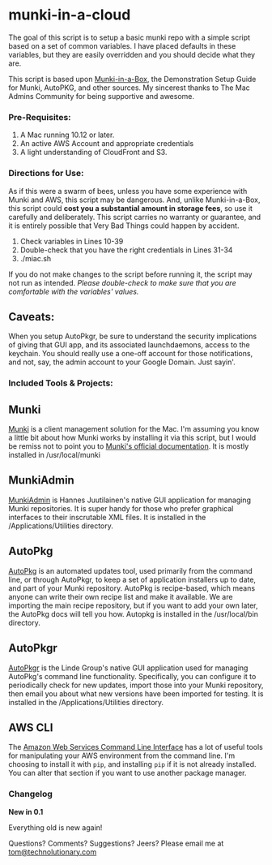 munki-in-a-cloud
==============

The goal of this script is to setup a basic munki repo with a simple script based on a set of common variables. I have placed defaults in these variables, but they are easily overridden and you should decide what they are.

This script is based upon [Munki-in-a-Box](https://github.com/tbridge/munki-in-a-box), the Demonstration Setup Guide for Munki, AutoPKG, and other sources. My sincerest thanks to The Mac Admins Community for being supportive and awesome.

### Pre-Requisites:

1) A Mac running 10.12 or later. 
2) An active AWS Account and appropriate credentials
3) A light understanding of CloudFront and S3.

### Directions for Use:

As if this were a swarm of bees, unless you have some experience with Munki and AWS, this script may be dangerous. And, unlike Munki-in-a-Box, this script could **cost you a substantial amount in storage fees**, so use it carefully and deliberately. This script carries no warranty or guarantee, and it is entirely possible that Very Bad Things could happen by accident.

1) Check variables in Lines 10-39
2) Double-check that you have the right credentials in Lines 31-34
3) ./miac.sh

If you do not make changes to the script before running it, the script may not run as intended. *Please double-check to make sure that you are comfortable with the variables' values.*

## Caveats: 

When you setup AutoPkgr, be sure to understand the security implications of giving that GUI app, and its associated launchdaemons, access to the keychain. You should really use a one-off account for those notifications, and not, say, the admin account to your Google Domain. Just sayin'.

### Included Tools & Projects:

## Munki

[Munki](https://github.com/munki/munki) is a client management solution for the Mac. I'm assuming you know a little bit about how Munki works by installing it via this script, but I would be remiss not to point you to [Munki's official documentation](https://github.com/munki/munki/wiki). It is mostly installed in /usr/local/munki

## MunkiAdmin

[MunkiAdmin](http://hjuutilainen.github.io/munkiadmin/) is Hannes Juutilainen's native GUI application for managing Munki repositories. It is super handy for those who prefer graphical interfaces to their inscrutable XML files.  It is installed in the /Applications/Utilities directory.

## AutoPkg

[AutoPkg](http://autopkg.github.io/autopkg/) is an automated updates tool, used primarily from the command line, or through AutoPkgr, to keep a set of application installers up to date, and part of your Munki repository. AutoPkg is recipe-based, which means anyone can write their own recipe list and make it available. We are importing the main recipe repository, but if you want to add your own later, the AutoPkg docs will tell you how. Autopkg is installed in the /usr/local/bin directory.

## AutoPkgr

[AutoPkgr](http://www.lindegroup.com/autopkgr) is the Linde Group's native GUI application used for managing AutoPkg's command line functionality. Specifically, you can configure it to periodically check for new updates, import those into your Munki repository, then email you about what new versions have been imported for testing. It is installed in the /Applications/Utilities directory.

## AWS CLI

The [Amazon Web Services Command Line Interface](https://docs.aws.amazon.com/cli/latest/userguide/cli-chap-getting-started.html) has a lot of useful tools for manipulating your AWS environment from the command line. I'm choosing to install it with `pip`, and installing `pip` if it is not already installed. You can alter that section if you want to use another package manager.

### Changelog

**New in 0.1**

Everything old is new again!

Questions? Comments? Suggestions? Jeers? Please email me at tom@technolutionary.com
